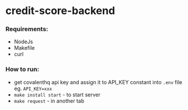 # credit-score-backend

### Requirements:
- NodeJs
- Makefile
- curl

### How to run:
- get covalenthq api key and assign it to API_KEY constant into `.env` file eg. `API_KEY=xxx` 
- `make install start` - to start server
- `make request` - in another tab